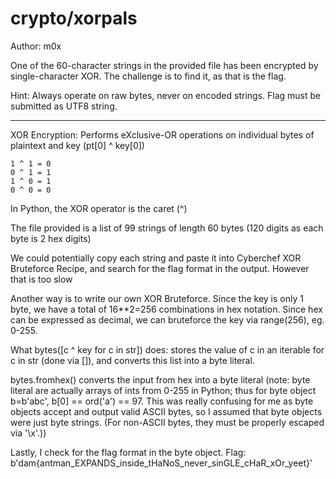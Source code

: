 # crypto/xorpals

Author: m0x

One of the 60-character strings in the provided file has been encrypted by single-character XOR. The challenge is to find it, as that is the flag.

Hint: Always operate on raw bytes, never on encoded strings. Flag must be submitted as UTF8 string.

---

XOR Encryption: Performs eXclusive-OR operations on individual bytes of plaintext and key (pt[0] ^ key[0]) 

```
1 ^ 1 = 0
0 ^ 1 = 1
1 ^ 0 = 1
0 ^ 0 = 0
```

In Python, the XOR operator is the caret (^)

The file provided is a list of 99 strings of length 60 bytes (120 digits as each byte is 2 hex digits)

We could potentially copy each string and paste it into Cyberchef XOR Bruteforce Recipe, and search for the flag format in the output. However that is too slow

Another way is to write our own XOR Bruteforce. Since the key is only 1 byte, we have a total of 16**2=256 combinations in hex notation. Since hex can be expressed as decimal, we can bruteforce the key via range(256), eg. 0-255.  

What bytes([c ^ key for c in str]) does: stores the value of c in an iterable for c in str (done via []), and converts this list into a byte literal.

bytes.fromhex() converts the input from hex into a byte literal (note: byte literal are actually arrays of ints from 0-255 in Python; thus for byte object b=b'abc', b[0] == ord('a') == 97. This was really confusing for me as byte objects accept and output valid ASCII bytes, so I assumed that byte objects were just byte strings. (For non-ASCII bytes, they must be properly escaped via '\x'.))

Lastly, I check for the flag format in the byte object. Flag: b'dam{antman_EXPANDS_inside_tHaNoS_never_sinGLE_cHaR_xOr_yeet}'
